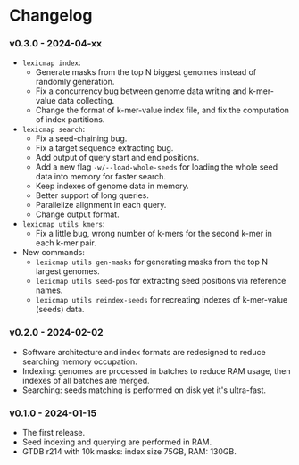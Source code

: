 # Changelog

### v0.3.0 - 2024-04-xx

- `lexicmap index`:
    - Generate masks from the top N biggest genomes instead of randomly generation.
    - Fix a concurrency bug between genome data writing and k-mer-value data collecting.
    - Change the format of k-mer-value index file, and fix the computation of index partitions.
- `lexicmap search`:
    - Fix a seed-chaining bug.
    - Fix a target sequence extracting bug.
    - Add output of query start and end positions.
    - Add a new flag `-w/--load-whole-seeds` for loading the whole seed data into memory for faster search.
    - Keep indexes of genome data in memory.
    - Better support of long queries.
    - Parallelize alignment in each query.
    - Change output format.
- `lexicmap utils kmers`:
    - Fix a little bug, wrong number of k-mers for the second k-mer in each k-mer pair.
- New commands:
    - `lexicmap utils gen-masks` for generating masks from the top N largest genomes.
    - `lexicmap utils seed-pos` for extracting seed positions via reference names.
    - `lexicmap utils reindex-seeds` for recreating indexes of k-mer-value (seeds) data.

### v0.2.0 - 2024-02-02

- Software architecture and index formats are redesigned to reduce searching memory occupation.
- Indexing: genomes are processed in batches to reduce RAM usage, then indexes of all batches are merged.
- Searching: seeds matching is performed on disk yet it's ultra-fast.

### v0.1.0 - 2024-01-15

- The first release.
- Seed indexing and querying are performed in RAM.
- GTDB r214 with 10k masks: index size 75GB, RAM: 130GB.
